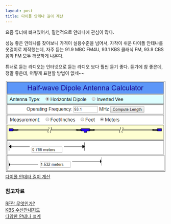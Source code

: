 ```yaml
---
layout: post
title: 다이폴 안테나 길이 계산
---
```


요즘 튜너에 빠져있어서, 필연적으로 안테나에 관심이 많다.

성능 좋은 안테나를 찾아보니 가격이 실용수준을 넘어서, 자작이 쉬운 다이폴 안테나를 옷걸이로 제작했는데, 자주 듣는 91.9 MBC FM4U, 93.1 KBS 클래식 FM, 93.9 CBS 음악 FM 모두 깨끗하게 나온다.

튜너로 듣는 라디오는 인터넷으로 듣는 라디오 보다 훨씬 듣기 좋다. 듣기에 참 좋은데, 정말 좋은데, 어떻게 표현할 방법이 없네~~

![dipole-antenna-calculator](/img/dipole-antenna-calculator.png)   
[다이폴 안데타 길이 계산](http://svrc.org/dipole/)

### 참고자료
[RF란 무엇인가?](http://www.rfdh.com/bas_rf/begin/whatisrf.php3)  
[KBS 수신안내지도](https://map.kbs.co.kr/map.jsp)  
[다양한 안테나 설계](https://www.changpuak.ch/electronics/index.php)  
